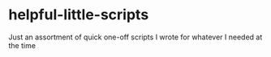 # helpful-little-scripts
Just an assortment of quick one-off scripts I wrote for whatever I needed at the time
